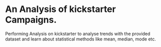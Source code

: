 # An Analysis of kickstarter Campaigns.
Performing Analysis on kickstarter to analyse trends with the provided dataset and learn about statistical methods like  mean, median, mode etc. 
